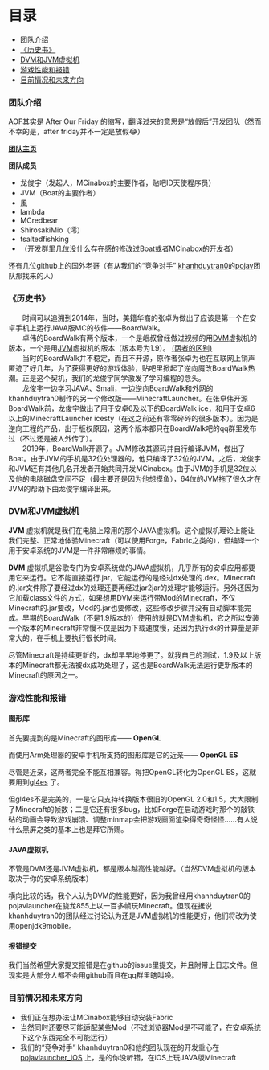 # 目录

- [团队介绍](#团队介绍)
- [《历史书》](#历史书)
- [DVM和JVM虚拟机](#虚拟机)
- [游戏性能和报错](#游戏性能)
- [目前情况和未来方向](#情况)

### <span id="团队介绍">团队介绍</span>

AOF其实是 After Our Friday 的缩写，翻译过来的意思是“放假后”开发团队（然而不幸的是，after friday并不一定是放假😂）

[ **团队主页** ](https://github.com/AOF-Dev)

 **团队成员**

- 龙俊宇（发起人，MCinabox的主要作者，贴吧ID天使程序员）  
- JVM（Boat的主要作者）  
- 風
- lambda  
- MCredbear
- ShirosakiMio（澪）
- tsaltedfishking
- （开发群里几位没什么存在感的修改过Boat或者MCinabox的开发者）  

还有几位github上的国外老哥（有从我们的“竞争对手” [khanhduytran0](https://github.com/khanhduytran0)的[pojav](https://github.com/PojavLauncherTeam)团队那找来的人）

### <span id="历史书">《历史书》</span>

&emsp;&emsp;时间可以追溯到2014年，当时，美籍华裔的张卓为做出了应该是第一个在安卓手机上运行JAVA版MC的软件——BoardWalk。  
&emsp;&emsp;卓伟的BoardWalk有两个版本，一个是岷叔曾经做过视频的用[DVM](#虚拟机)虚拟机的版本，一个是用[JVM](#虚拟机)虚拟机的版本（版本号为1.9）。 [(两者的区别)](#虚拟机)  
&emsp;&emsp;当时的BoardWalk并不稳定，而且不开源，原作者张卓为也在互联网上销声匿迹了好几年，为了获得更好的游戏体验，贴吧里掀起了逆向魔改BoardWalk热潮。正是这个契机，我们的龙俊宇同学激发了学习编程的念头。  
&emsp;&emsp;龙俊宇一边学习JAVA、Smali，一边逆向BoardWalk和外网的khanhduytran0制作的另一个修改版——MinecraftLauncher。在张卓伟开源BoardWalk前，龙俊宇做出了用于安卓6及以下的BoardWalk ice，和用于安卓6以上的MinecraftLauncher icesty（在这之前还有零零碎碎的很多版本）。因为是逆向工程的产品，出于版权原因，这两个版本都只在BoardWalk吧的qq群里发布过（不过还是被人外传了）。  
&emsp;&emsp;2019年，BoardWalk开源了。JVM修改其源码并自行编译JVM，做出了Boat。由于JVM的手机是32位处理器的，他只编译了32位的JVM。之后，龙俊宇和JVM还有其他几名开发者开始共同开发MCinabox。由于JVM的手机是32位以及他的电脑磁盘空间不足（最主要还是因为他想摸鱼），64位的JVM拖了很久才在JVM的帮助下由龙俊宇编译出来。  

### <span id="虚拟机">DVM和JVM虚拟机</span>

 **JVM** 虚拟机就是我们在电脑上常用的那个JAVA虚拟机。这个虚拟机理论上能让我们完整、正常地体验Minecraft（可以使用Forge，Fabric之类的），但编译一个用于安卓系统的JVM是一件非常麻烦的事情。  


 **DVM** 虚拟机是谷歌专门为安卓系统做的JAVA虚拟机，几乎所有的安卓应用都要用它来运行。它不能直接运行.jar，它能运行的是经过dx处理的.dex。Minecraft的.jar文件除了要经过dx的处理还要再经过jar2jar的处理才能够运行。另外还因为它加载class文件的方式，如果想用DVM来运行带Mod的Minecraft，不仅Minecraft的.jar要改，Mod的.jar也要修改，这些修改步骤并没有自动脚本能完成。早期的BoardWalk（不是1.9版本的）使用的就是DVM虚拟机，它之所以安装一个版本的Minecraft非常慢不仅是因为下载速度慢，还因为执行dx的计算量是非常大的，在手机上要执行很长时间。  


尽管Minecraft是持续更新的，dx却早早地停更了。就我自己的测试，1.9及以上版本的Minecraft都无法被dx成功处理了，这也是BoardWalk无法运行更新版本的Minecraft的原因之一。  

### <span id="游戏性能">游戏性能和报错</span>

#### 图形库

首先要提到的是Minecraft的图形库—— **OpenGL**   


而使用Arm处理器的安卓手机所支持的图形库是它的近亲—— **OpenGL ES**  

尽管是近亲，这两者完全不能互相兼容。得把OpenGL转化为OpenGL ES，这就要用到[gl4es](https://github.com/ptitSeb/gl4es)
了。  

但gl4es不是完美的，一是它只支持转换版本很旧的OpenGL 2.0和1.5，大大限制了Minecraft的帧数；二是它还有很多bug，比如Forge在启动游戏时那个的敲铁砧的动画会导致游戏崩溃、调整minmap会把游戏画面渲染得奇奇怪怪……有人说什么黑屏之类的基本上也是拜它所赐。  

#### JAVA虚拟机

不管是DVM还是JVM虚拟机，都是版本越高性能越好。（当然DVM虚拟机的版本取决于你的安卓系统版本）  


横向比较的话，我个人认为DVM的性能更好，因为我曾经用khanhduytran0的pojavlauncher在骁龙855上以一百多帧玩Minecraft。但现在据说khanhduytran0的团队经过讨论认为还是JVM虚拟机的性能更好，他们将改为使用openjdk9mobile。  

#### 报错提交  

我们当然希望大家提交报错是在github的issue里提交，并且附带上日志文件。但现实是大部分人都不会用github而且在qq群里瞎叫唤。  

### <span id="情况">目前情况和未来方向</span>  

- 我们正在想办法让MCinabox能够自动安装Fabric
- 当然同时还要尽可能适配某些Mod（不过浏览器Mod是不可能了，在安卓系统下这个东西完全不可能运行）
- 我们的“竞争对手” khanhduytran0和他的团队现在的开发重心在[pojavlauncher_iOS](https://github.com/PojavLauncherTeam/PojavLauncher_iOS)
  上，是的你没听错，在iOS上玩JAVA版Minecraft

